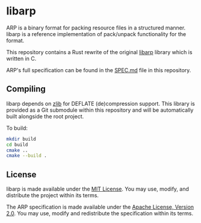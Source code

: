 # libarp

ARP is a binary format for packing resource files in a structured manner. libarp is a reference implementation of
pack/unpack functionality for the format.

This repository contains a Rust rewrite of the original [libarp](https://github.com/caseif/libarp) library which is
written in C.

ARP's full specification can be found in the [SPEC.md](doc/SPEC.md) file in this repository.

## Compiling

libarp depends on [zlib](https://www.zlib.net/) for DEFLATE (de)compression support. This library is provided as a Git
submodule within this repository and will be automatically built alongside the root project.

To build:

```bash
mkdir build
cd build
cmake ..
cmake --build .
```

## License

libarp is made available under the [MIT License](https://opensource.org/licenses/MIT). You may use, modify, and
distribute the project within its terms.

The ARP specification is made available under the
[Apache License, Version 2.0](https://opensource.org/licenses/Apache-2.0). You may use, modify and redistribute the
specification within its terms.
